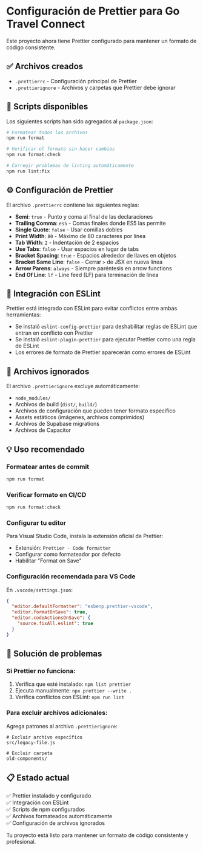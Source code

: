 # Configuración de Prettier para Go Travel Connect

Este proyecto ahora tiene Prettier configurado para mantener un formato de código consistente.

## ✅ Archivos creados

- `.prettierrc` - Configuración principal de Prettier
- `.prettierignore` - Archivos y carpetas que Prettier debe ignorar

## 🚀 Scripts disponibles

Los siguientes scripts han sido agregados al `package.json`:

```bash
# Formatear todos los archivos
npm run format

# Verificar el formato sin hacer cambios
npm run format:check

# Corregir problemas de linting automáticamente
npm run lint:fix
```

## ⚙️ Configuración de Prettier

El archivo `.prettierrc` contiene las siguientes reglas:

- **Semi**: `true` - Punto y coma al final de las declaraciones
- **Trailing Comma**: `es5` - Comas finales donde ES5 las permite
- **Single Quote**: `false` - Usar comillas dobles
- **Print Width**: `80` - Máximo de 80 caracteres por línea
- **Tab Width**: `2` - Indentación de 2 espacios
- **Use Tabs**: `false` - Usar espacios en lugar de tabs
- **Bracket Spacing**: `true` - Espacios alrededor de llaves en objetos
- **Bracket Same Line**: `false` - Cerrar `>` de JSX en nueva línea
- **Arrow Parens**: `always` - Siempre paréntesis en arrow functions
- **End Of Line**: `lf` - Line feed (LF) para terminación de línea

## 🔧 Integración con ESLint

Prettier está integrado con ESLint para evitar conflictos entre ambas herramientas:

- Se instaló `eslint-config-prettier` para deshabilitar reglas de ESLint que entran en conflicto con Prettier
- Se instaló `eslint-plugin-prettier` para ejecutar Prettier como una regla de ESLint
- Los errores de formato de Prettier aparecerán como errores de ESLint

## 📁 Archivos ignorados

El archivo `.prettierignore` excluye automáticamente:

- `node_modules/`
- Archivos de build (`dist/`, `build/`)
- Archivos de configuración que pueden tener formato específico
- Assets estáticos (imágenes, archivos comprimidos)
- Archivos de Supabase migrations
- Archivos de Capacitor

## 💡 Uso recomendado

### Formatear antes de commit

```bash
npm run format
```

### Verificar formato en CI/CD

```bash
npm run format:check
```

### Configurar tu editor

Para Visual Studio Code, instala la extensión oficial de Prettier:
- Extensión: `Prettier - Code formatter`
- Configurar como formateador por defecto
- Habilitar "Format on Save"

### Configuración recomendada para VS Code

En `.vscode/settings.json`:

```json
{
  "editor.defaultFormatter": "esbenp.prettier-vscode",
  "editor.formatOnSave": true,
  "editor.codeActionsOnSave": {
    "source.fixAll.eslint": true
  }
}
```

## 🐛 Solución de problemas

### Si Prettier no funciona:

1. Verifica que esté instalado: `npm list prettier`
2. Ejecuta manualmente: `npx prettier --write .`
3. Verifica conflictos con ESLint: `npm run lint`

### Para excluir archivos adicionales:

Agrega patrones al archivo `.prettierignore`:

```
# Excluir archivo específico
src/legacy-file.js

# Excluir carpeta
old-components/
```

## 📋 Estado actual

✅ Prettier instalado y configurado  
✅ Integración con ESLint  
✅ Scripts de npm configurados  
✅ Archivos formateados automáticamente  
✅ Configuración de archivos ignorados  

Tu proyecto está listo para mantener un formato de código consistente y profesional.
